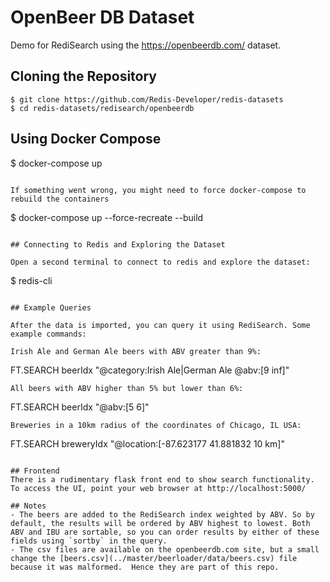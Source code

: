 

# OpenBeer DB Dataset 

Demo for RediSearch using the https://openbeerdb.com/ dataset.

## Cloning the Repository


```
$ git clone https://github.com/Redis-Developer/redis-datasets
$ cd redis-datasets/redisearch/openbeerdb
```

## Using Docker Compose

$ docker-compose up
```

If something went wrong, you might need to force docker-compose to rebuild the containers
```
$ docker-compose up --force-recreate --build
```

## Connecting to Redis and Exploring the Dataset

Open a second terminal to connect to redis and explore the dataset:

```
$ redis-cli
```

## Example Queries

After the data is imported, you can query it using RediSearch. Some example commands:

Irish Ale and German Ale beers with ABV greater than 9%:
```
FT.SEARCH beerIdx "@category:Irish Ale|German Ale @abv:[9 inf]"
```
All beers with ABV higher than 5% but lower than 6%:
```
FT.SEARCH beerIdx "@abv:[5 6]"
```
Breweries in a 10km radius of the coordinates of Chicago, IL USA:
```
FT.SEARCH breweryIdx "@location:[-87.623177 41.881832 10 km]"
```

## Frontend
There is a rudimentary flask front end to show search functionality. To access the UI, point your web browser at http://localhost:5000/

## Notes
- The beers are added to the RediSearch index weighted by ABV. So by default, the results will be ordered by ABV highest to lowest. Both ABV and IBU are sortable, so you can order results by either of these fields using `sortby` in the query.
- The csv files are available on the openbeerdb.com site, but a small change the [beers.csv](../master/beerloader/data/beers.csv) file because it was malformed.  Hence they are part of this repo.
